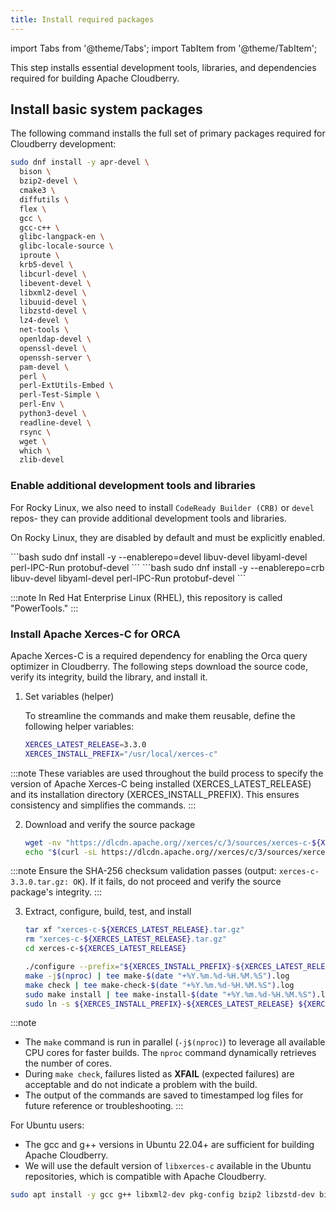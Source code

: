 ```yaml
---
title: Install required packages
---
```


import Tabs from '@theme/Tabs';
import TabItem from '@theme/TabItem';

This step installs essential development tools, libraries, and dependencies required for building Apache Cloudberry.

## Install basic system packages

The following command installs the full set of primary packages required for Cloudberry development:

<Tabs>
<TabItem value="rocky-linux" label="For Rocky Linux 8+" default>

```bash
sudo dnf install -y apr-devel \
  bison \
  bzip2-devel \
  cmake3 \
  diffutils \
  flex \
  gcc \
  gcc-c++ \
  glibc-langpack-en \
  glibc-locale-source \
  iproute \
  krb5-devel \
  libcurl-devel \
  libevent-devel \
  libxml2-devel \
  libuuid-devel \
  libzstd-devel \
  lz4-devel \
  net-tools \
  openldap-devel \
  openssl-devel \
  openssh-server \
  pam-devel \
  perl \
  perl-ExtUtils-Embed \
  perl-Test-Simple \
  perl-Env \
  python3-devel \
  readline-devel \
  rsync \
  wget \
  which \
  zlib-devel
```

### Enable additional development tools and libraries

For Rocky Linux, we also need to install `CodeReady Builder (CRB)` or `devel` repos- they can provide additional development tools and libraries.

On Rocky Linux, they are disabled by default and must be explicitly enabled.

<Tabs>
<TabItem value="rocky-linux-8" label="For Rocky Linux 8" default>
```bash
sudo dnf install -y --enablerepo=devel libuv-devel libyaml-devel perl-IPC-Run protobuf-devel
```
</TabItem>
<TabItem value="rocky-linux-9" label="For Rocky Linux 9">
```bash
sudo dnf install -y --enablerepo=crb libuv-devel libyaml-devel perl-IPC-Run protobuf-devel
```
</TabItem>
</Tabs>

:::note
In Red Hat Enterprise Linux (RHEL), this repository is called "PowerTools."
:::

### Install Apache Xerces-C for ORCA

Apache Xerces-C is a required dependency for enabling the Orca query optimizer in Cloudberry. The following steps download the source code, verify its integrity, build the library, and install it.

1. Set variables (helper)

    To streamline the commands and make them reusable, define the following helper variables:

    ```bash
    XERCES_LATEST_RELEASE=3.3.0
    XERCES_INSTALL_PREFIX="/usr/local/xerces-c"
    ```

:::note
These variables are used throughout the build process to specify the version of Apache Xerces-C being installed (XERCES_LATEST_RELEASE) and its installation directory (XERCES_INSTALL_PREFIX). This ensures consistency and simplifies the commands.
:::

2. Download and verify the source package

    ```bash
    wget -nv "https://dlcdn.apache.org//xerces/c/3/sources/xerces-c-${XERCES_LATEST_RELEASE}.tar.gz"
    echo "$(curl -sL https://dlcdn.apache.org//xerces/c/3/sources/xerces-c-${XERCES_LATEST_RELEASE}.tar.gz.sha256)" | sha256sum -c -
    ```

:::note
Ensure the SHA-256 checksum validation passes (output: `xerces-c-3.3.0.tar.gz: OK`). If it fails, do not proceed and verify the source package's integrity.
:::

3. Extract, configure, build, test, and install

    ```bash
    tar xf "xerces-c-${XERCES_LATEST_RELEASE}.tar.gz"
    rm "xerces-c-${XERCES_LATEST_RELEASE}.tar.gz"
    cd xerces-c-${XERCES_LATEST_RELEASE}

    ./configure --prefix="${XERCES_INSTALL_PREFIX}-${XERCES_LATEST_RELEASE}" | tee configure-$(date "+%Y.%m.%d-%H.%M.%S").log
    make -j$(nproc) | tee make-$(date "+%Y.%m.%d-%H.%M.%S").log
    make check | tee make-check-$(date "+%Y.%m.%d-%H.%M.%S").log
    sudo make install | tee make-install-$(date "+%Y.%m.%d-%H.%M.%S").log
    sudo ln -s ${XERCES_INSTALL_PREFIX}-${XERCES_LATEST_RELEASE} ${XERCES_INSTALL_PREFIX}
    ```

:::note
- The `make` command is run in parallel (`-j$(nproc)`) to leverage all available CPU cores for faster builds. The `nproc` command dynamically retrieves the number of cores.
- During `make check`, failures listed as **XFAIL** (expected failures) are acceptable and do not indicate a problem with the build.
- The output of the commands are saved to timestamped log files for future reference or troubleshooting.
:::

</TabItem>
<TabItem value="ubuntu" label="For Ubuntu 22.04+">

For Ubuntu users:

- The gcc and g++ versions in Ubuntu 22.04+ are sufficient for building Apache Cloudberry.
- We will use the default version of `libxerces-c` available in the Ubuntu repositories, which is compatible with Apache Cloudberry.

```bash
sudo apt install -y gcc g++ libxml2-dev pkg-config bzip2 libzstd-dev bison python3 flex python3-dev libreadline-dev  libuv1-dev libkrb5-dev libapr1-dev libevent-dev libyaml-dev libssl-dev libpam0g-dev libcurl4-gnutls-dev libbz2-dev libldap2-dev libxerces-c-dev libperl-dev libipc-run-perl make cmake libprotobuf-dev python3-setuptools iproute2 iputils-ping rsync liblz4-dev protobuf-compiler language-pack-en locales
```
</TabItem>
</Tabs>